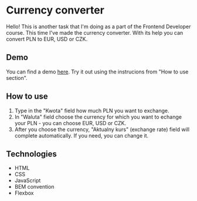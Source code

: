 # Currency converter
Hello!
This is another task that I'm doing as a part of the Frontend Developer course. This time I've made the currency converter. With its help you can convert PLN to EUR, USD or CZK. 
## Demo
You can find a demo [here](https://paulgrym.github.io/currency_converter/).
Try it out using the instrucions from "How to use section".
## How to use
1. Type in the "Kwota" field how much PLN you want to exchange.
2. In "Waluta" field choose the currency for which you want to echange your PLN - you can choose EUR, USD or CZK.
3. After you choose the currency, "Aktualny kurs" (exchange rate) field will complete automatically. If you need, you can change it. 

## Technologies
- HTML
- CSS
- JavaScript
- BEM convention
- Flexbox
